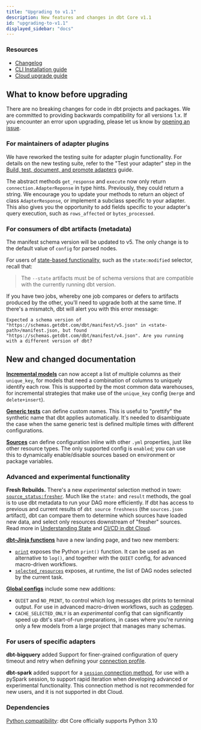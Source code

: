 ```yaml
---
title: "Upgrading to v1.1"
description: New features and changes in dbt Core v1.1
id: "upgrading-to-v1.1"
displayed_sidebar: "docs"
---
```


### Resources

- [Changelog](https://github.com/dbt-labs/dbt-core/blob/1.1.latest/CHANGELOG.md)
- [CLI Installation guide](/docs/core/installation-overview)
- [Cloud upgrade guide](/docs/dbt-versions/upgrade-dbt-version-in-cloud)

## What to know before upgrading

There are no breaking changes for code in dbt projects and packages. We are committed to providing backwards compatibility for all versions 1.x. If you encounter an error upon upgrading, please let us know by [opening an issue](https://github.com/dbt-labs/dbt-core/issues/new).

### For maintainers of adapter plugins

We have reworked the testing suite for adapter plugin functionality. For details on the new testing suite, refer to the "Test your adapter" step in the [Build, test, document, and promote adapters](/guides/adapter-creation) guide.

The abstract methods `get_response` and `execute` now only return `connection.AdapterReponse` in type hints. Previously, they could return a string. We encourage you to update your methods to return an object of class `AdapterResponse`, or implement a subclass specific to your adapter. This also gives you the opportunity to add fields specific to your adapter's query execution, such as `rows_affected` or `bytes_processed`.

### For consumers of dbt artifacts (metadata)

The manifest schema version will be updated to v5. The only change is to the default value of `config` for parsed nodes.

For users of [state-based functionality](/reference/node-selection/syntax#about-node-selection), such as the `state:modified` selector, recall that:

> The `--state` artifacts must be of schema versions that are compatible with the currently running dbt version.

If you have two jobs, whereby one job compares or defers to artifacts produced by the other, you'll need to upgrade both at the same time. If there's a mismatch, dbt will alert you with this error message:

```
Expected a schema version of "https://schemas.getdbt.com/dbt/manifest/v5.json" in <state-path>/manifest.json, but found "https://schemas.getdbt.com/dbt/manifest/v4.json". Are you running with a different version of dbt?
```

## New and changed documentation

[**Incremental models**](/docs/build/incremental-models) can now accept a list of multiple columns as their `unique_key`, for models that need a combination of columns to uniquely identify each row. This is supported by the most common <Term id="data-warehouse">data warehouses</Term>, for incremental strategies that make use of the `unique_key` config (`merge` and `delete+insert`).

[**Generic tests**](/reference/resource-properties/data-tests) can define custom names. This is useful to "prettify" the synthetic name that dbt applies automatically. It's needed to disambiguate the case when the same generic test is defined multiple times with different configurations.

[**Sources**](/reference/source-properties) can define configuration inline with other `.yml` properties, just like other resource types. The only supported config is `enabled`; you can use this to dynamically enable/disable sources based on environment or package variables.

### Advanced and experimental functionality

**Fresh Rebuilds.** There's a new _experimental_ selection method in town: [`source_status:fresher`](/reference/node-selection/methods#the-source_status-method). Much like the `state:` and `result` methods, the goal is to use dbt metadata to run your DAG more efficiently. If dbt has access to previous and current results of `dbt source freshness` (the `sources.json` artifact), dbt can compare them to determine which sources have loaded new data, and select only resources downstream of "fresher" sources. Read more in [Understanding State](/reference/node-selection/syntax#about-node-selection) and [CI/CD in dbt Cloud](/docs/deploy/continuous-integration).


[**dbt-Jinja functions**](/reference/dbt-jinja-functions) have a new landing page, and two new members:
- [`print`](/reference/dbt-jinja-functions/print) exposes the Python `print()` function. It can be used as an alternative to `log()`, and together with the `QUIET` config, for advanced macro-driven workflows.
- [`selected_resources`](/reference/dbt-jinja-functions/selected_resources) exposes, at runtime, the list of DAG nodes selected by the current task.

[**Global configs**](/reference/global-configs/about-global-configs) include some new additions:

- `QUIET` and `NO_PRINT`, to control which log messages dbt prints to terminal output. For use in advanced macro-driven workflows, such as [codegen](https://hub.getdbt.com/dbt-labs/codegen/latest/).
- `CACHE_SELECTED_ONLY` is an _experimental_ config that can significantly speed up dbt's start-of-run preparations, in cases where you're running only a few models from a large project that manages many schemas.

### For users of specific adapters

**dbt-bigquery** added Support for <Term id="grain">finer-grained</Term> configuration of query timeout and retry when defining your [connection profile](/docs/core/connect-data-platform/bigquery-setup).

**dbt-spark** added support for a [`session` connection method](/docs/core/connect-data-platform/spark-setup#session), for use with a pySpark session, to support rapid iteration when developing advanced or experimental functionality. This connection method is not recommended for new users, and it is not supported in dbt Cloud.

### Dependencies

[Python compatibility](/faqs/Core/install-python-compatibility): dbt Core officially supports Python 3.10

